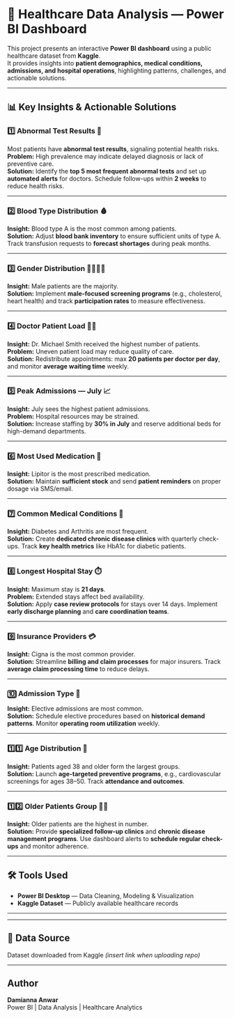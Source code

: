 # 🏥 Healthcare Data Analysis — Power BI Dashboard

This project presents an interactive **Power BI dashboard** using a public healthcare dataset from **Kaggle**.  
It provides insights into **patient demographics, medical conditions, admissions, and hospital operations**, highlighting patterns, challenges, and actionable solutions.

---

## 📊 Key Insights & Actionable Solutions

### 1️⃣ Abnormal Test Results 💉
Most patients have **abnormal test results**, signaling potential health risks.  
**Problem:** High prevalence may indicate delayed diagnosis or lack of preventive care.  
**Solution:** Identify the **top 5 most frequent abnormal tests** and set up **automated alerts** for doctors. Schedule follow-ups within **2 weeks** to reduce health risks.

---

### 2️⃣ Blood Type Distribution 🩸
**Insight:** Blood type A is the most common among patients.  
**Solution:** Adjust **blood bank inventory** to ensure sufficient units of type A. Track transfusion requests to **forecast shortages** during peak months.

---

### 3️⃣ Gender Distribution 👨‍⚕️👩‍⚕️
**Insight:** Male patients are the majority.  
**Solution:** Implement **male-focused screening programs** (e.g., cholesterol, heart health) and track **participation rates** to measure effectiveness.

---

### 4️⃣ Doctor Patient Load 🧑‍⚕️
**Insight:** Dr. Michael Smith received the highest number of patients.  
**Problem:** Uneven patient load may reduce quality of care.  
**Solution:** Redistribute appointments: max **20 patients per doctor per day**, and monitor **average waiting time** weekly.

---

### 5️⃣ Peak Admissions — July 📈
**Insight:** July sees the highest patient admissions.  
**Problem:** Hospital resources may be strained.  
**Solution:** Increase staffing by **30% in July** and reserve additional beds for high-demand departments.

---

### 6️⃣ Most Used Medication 💊
**Insight:** Lipitor is the most prescribed medication.  
**Solution:** Maintain **sufficient stock** and send **patient reminders** on proper dosage via SMS/email.

---

### 7️⃣ Common Medical Conditions 🏥
**Insight:** Diabetes and Arthritis are most frequent.  
**Solution:** Create **dedicated chronic disease clinics** with quarterly check-ups. Track **key health metrics** like HbA1c for diabetic patients.

---

### 8️⃣ Longest Hospital Stay ⏱️
**Insight:** Maximum stay is **21 days**.  
**Problem:** Extended stays affect bed availability.  
**Solution:** Apply **case review protocols** for stays over 14 days. Implement **early discharge planning** and **care coordination teams**.

---

### 9️⃣ Insurance Providers 💳
**Insight:** Cigna is the most common provider.  
**Solution:** Streamline **billing and claim processes** for major insurers. Track **average claim processing time** to reduce delays.

---

### 🔟 Admission Type 📝
**Insight:** Elective admissions are most common.  
**Solution:** Schedule elective procedures based on **historical demand patterns**. Monitor **operating room utilization** weekly.

---

### 1️⃣1️⃣ Age Distribution 🎂
**Insight:** Patients aged 38 and older form the largest groups.  
**Solution:** Launch **age-targeted preventive programs**, e.g., cardiovascular screenings for ages 38–50. Track **attendance and outcomes**.

---

### 1️⃣2️⃣ Older Patients Group 👵👴
**Insight:** Older patients are the highest in number.  
**Solution:** Provide **specialized follow-up clinics** and **chronic disease management programs**. Use dashboard alerts to **schedule regular check-ups** and monitor adherence.

---

## 🛠 Tools Used
- **Power BI Desktop** — Data Cleaning, Modeling & Visualization  
- **Kaggle Dataset** — Publicly available healthcare records  

---
 

---

## 🔗 Data Source
Dataset downloaded from Kaggle *(insert link when uploading repo)*

---

## Author
**Damianna Anwar**  
Power BI | Data Analysis | Healthcare Analytics

